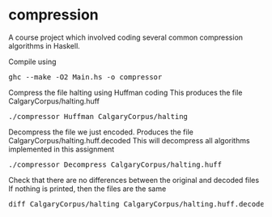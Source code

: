 compression
===========

A course project which involved coding several common compression algorithms in Haskell.

Compile using <pre>ghc --make -O2 Main.hs -o compressor</pre>

Compress the file halting using Huffman coding
This produces the file CalgaryCorpus/halting.huff

<pre>./compressor Huffman CalgaryCorpus/halting</pre>

Decompress the file we just encoded.
Produces the file CalgaryCorpus/halting.huff.decoded
This will decompress all algorithms implemented in this assignment

<pre>./compressor Decompress CalgaryCorpus/halting.huff</pre>

Check that there are no differences between the original and decoded files
If nothing is printed, then the files are the same

<pre>diff CalgaryCorpus/halting CalgaryCorpus/halting.huff.decoded</pre>